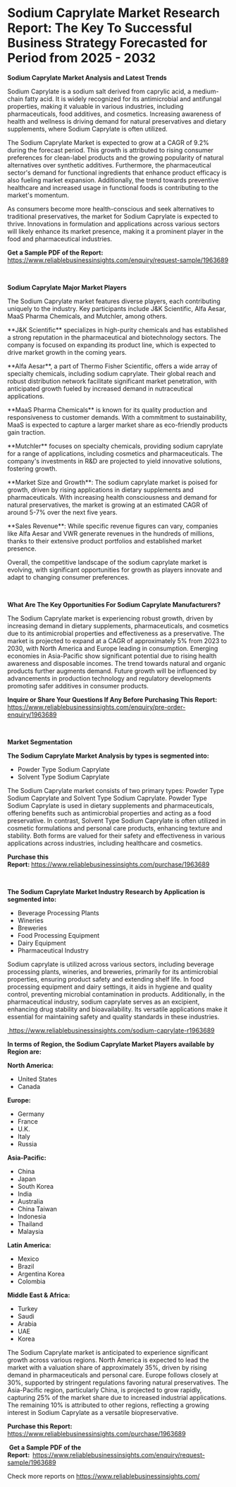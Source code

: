 <p><h1>Sodium Caprylate Market Research Report: The Key To Successful Business Strategy Forecasted for Period from 2025 - 2032</h1></p><p><strong>Sodium Caprylate Market Analysis and Latest Trends</strong></p>
<p><p>Sodium Caprylate is a sodium salt derived from caprylic acid, a medium-chain fatty acid. It is widely recognized for its antimicrobial and antifungal properties, making it valuable in various industries, including pharmaceuticals, food additives, and cosmetics. Increasing awareness of health and wellness is driving demand for natural preservatives and dietary supplements, where Sodium Caprylate is often utilized.</p><p>The Sodium Caprylate Market is expected to grow at a CAGR of 9.2% during the forecast period. This growth is attributed to rising consumer preferences for clean-label products and the growing popularity of natural alternatives over synthetic additives. Furthermore, the pharmaceutical sector's demand for functional ingredients that enhance product efficacy is also fueling market expansion. Additionally, the trend towards preventive healthcare and increased usage in functional foods is contributing to the market's momentum.</p><p>As consumers become more health-conscious and seek alternatives to traditional preservatives, the market for Sodium Caprylate is expected to thrive. Innovations in formulation and applications across various sectors will likely enhance its market presence, making it a prominent player in the food and pharmaceutical industries.</p></p>
<p><strong>Get a Sample PDF of the Report:&nbsp;</strong> <a href="https://www.reliablebusinessinsights.com/enquiry/request-sample/1963689?utm_campaign=2032&utm_medium=2&utm_source=Github&utm_content=ia&utm_term=06022025&utm_id=sodium-caprylate">https://www.reliablebusinessinsights.com/enquiry/request-sample/1963689</a></p>
<p>&nbsp;</p>
<p><strong>Sodium Caprylate Major Market Players</strong></p>
<p><p>The Sodium Caprylate market features diverse players, each contributing uniquely to the industry. Key participants include J&K Scientific, Alfa Aesar, MaaS Pharma Chemicals, and Mutchler, among others.  </p><p>**J&K Scientific** specializes in high-purity chemicals and has established a strong reputation in the pharmaceutical and biotechnology sectors. The company is focused on expanding its product line, which is expected to drive market growth in the coming years.</p><p>**Alfa Aesar**, a part of Thermo Fisher Scientific, offers a wide array of specialty chemicals, including sodium caprylate. Their global reach and robust distribution network facilitate significant market penetration, with anticipated growth fueled by increased demand in nutraceutical applications.  </p><p>**MaaS Pharma Chemicals** is known for its quality production and responsiveness to customer demands. With a commitment to sustainability, MaaS is expected to capture a larger market share as eco-friendly products gain traction.  </p><p>**Mutchler** focuses on specialty chemicals, providing sodium caprylate for a range of applications, including cosmetics and pharmaceuticals. The company's investments in R&D are projected to yield innovative solutions, fostering growth.  </p><p>**Market Size and Growth**: The sodium caprylate market is poised for growth, driven by rising applications in dietary supplements and pharmaceuticals. With increasing health consciousness and demand for natural preservatives, the market is growing at an estimated CAGR of around 5-7% over the next five years.  </p><p>**Sales Revenue**: While specific revenue figures can vary, companies like Alfa Aesar and VWR generate revenues in the hundreds of millions, thanks to their extensive product portfolios and established market presence.  </p><p>Overall, the competitive landscape of the sodium caprylate market is evolving, with significant opportunities for growth as players innovate and adapt to changing consumer preferences.</p></p>
<p>&nbsp;</p>
<p><strong>What Are The Key Opportunities For Sodium Caprylate Manufacturers?</strong></p>
<p><p>The Sodium Caprylate market is experiencing robust growth, driven by increasing demand in dietary supplements, pharmaceuticals, and cosmetics due to its antimicrobial properties and effectiveness as a preservative. The market is projected to expand at a CAGR of approximately 5% from 2023 to 2030, with North America and Europe leading in consumption. Emerging economies in Asia-Pacific show significant potential due to rising health awareness and disposable incomes. The trend towards natural and organic products further augments demand. Future growth will be influenced by advancements in production technology and regulatory developments promoting safer additives in consumer products.</p></p>
<p><strong>Inquire or Share Your Questions If Any Before Purchasing This Report:</strong> <a href="https://www.reliablebusinessinsights.com/enquiry/pre-order-enquiry/1963689?utm_campaign=2032&utm_medium=2&utm_source=Github&utm_content=ia&utm_term=06022025&utm_id=sodium-caprylate">https://www.reliablebusinessinsights.com/enquiry/pre-order-enquiry/1963689</a></p>
<p>&nbsp;</p>
<p><strong>Market Segmentation</strong></p>
<p><strong>The Sodium Caprylate Market Analysis by types is segmented into:</strong></p>
<p><ul><li>Powder Type Sodium Caprylate</li><li>Solvent Type Sodium Caprylate</li></ul></p>
<p><p>The Sodium Caprylate market consists of two primary types: Powder Type Sodium Caprylate and Solvent Type Sodium Caprylate. Powder Type Sodium Caprylate is used in dietary supplements and pharmaceuticals, offering benefits such as antimicrobial properties and acting as a food preservative. In contrast, Solvent Type Sodium Caprylate is often utilized in cosmetic formulations and personal care products, enhancing texture and stability. Both forms are valued for their safety and effectiveness in various applications across industries, including healthcare and cosmetics.</p></p>
<p><strong>Purchase this Report:&nbsp;</strong><a href="https://www.reliablebusinessinsights.com/purchase/1963689?utm_campaign=2032&utm_medium=2&utm_source=Github&utm_content=ia&utm_term=06022025&utm_id=sodium-caprylate">https://www.reliablebusinessinsights.com/purchase/1963689</a></p>
<p>&nbsp;</p>
<p><strong>The Sodium Caprylate Market Industry Research by Application is segmented into:</strong></p>
<p><ul><li>Beverage Processing Plants</li><li>Wineries</li><li>Breweries</li><li>Food Processing Equipment</li><li>Dairy Equipment</li><li>Pharmaceutical Industry</li></ul></p>
<p><p>Sodium caprylate is utilized across various sectors, including beverage processing plants, wineries, and breweries, primarily for its antimicrobial properties, ensuring product safety and extending shelf life. In food processing equipment and dairy settings, it aids in hygiene and quality control, preventing microbial contamination in products. Additionally, in the pharmaceutical industry, sodium caprylate serves as an excipient, enhancing drug stability and bioavailability. Its versatile applications make it essential for maintaining safety and quality standards in these industries.</p></p>
<p><a href="https://www.reliablebusinessinsights.com/sodium-caprylate-r1963689?utm_campaign=2032&utm_medium=2&utm_source=Github&utm_content=ia&utm_term=06022025&utm_id=sodium-caprylate">&nbsp;https://www.reliablebusinessinsights.com/sodium-caprylate-r1963689</a></p>
<p><strong>In terms of Region, the Sodium Caprylate Market Players available by Region are:</strong></p>
<p>
    <p> <strong> North America: </strong>
        <ul>
            <li>United States</li>
            <li>Canada</li>
        </ul>
        </p> 
    <p> <strong> Europe: </strong>
        <ul>
            <li>Germany</li>
            <li>France</li>
            <li>U.K.</li>
            <li>Italy</li>
            <li>Russia</li>
        </ul>
        </p> 
    <p> <strong> Asia-Pacific: </strong>
        <ul>
            <li>China</li>
            <li>Japan</li>
            <li>South Korea</li>
            <li>India</li>
            <li>Australia</li>
            <li>China Taiwan</li>
            <li>Indonesia</li>
            <li>Thailand</li>
            <li>Malaysia</li>
        </ul>
        </p> 
    <p> <strong> Latin America: </strong>
        <ul>
            <li>Mexico</li>
            <li>Brazil</li>
            <li>Argentina Korea</li>
            <li>Colombia</li>
        </ul>
        </p> 
    <p> <strong> Middle East & Africa: </strong>
        <ul>
            <li>Turkey</li>
            <li>Saudi</li>
            <li>Arabia</li>
            <li>UAE</li>
            <li>Korea</li>
        </ul>
    </p>
    </p>
<p><p>The Sodium Caprylate market is anticipated to experience significant growth across various regions. North America is expected to lead the market with a valuation share of approximately 35%, driven by rising demand in pharmaceuticals and personal care. Europe follows closely at 30%, supported by stringent regulations favoring natural preservatives. The Asia-Pacific region, particularly China, is projected to grow rapidly, capturing 25% of the market share due to increased industrial applications. The remaining 10% is attributed to other regions, reflecting a growing interest in Sodium Caprylate as a versatile biopreservative.</p></p>
<p><strong>Purchase this Report: </strong><a href="https://www.reliablebusinessinsights.com/purchase/1963689?utm_campaign=2032&utm_medium=2&utm_source=Github&utm_content=ia&utm_term=06022025&utm_id=sodium-caprylate">https://www.reliablebusinessinsights.com/purchase/1963689</a></p>
<p>&nbsp;<strong>Get a Sample PDF of the Report:&nbsp;&nbsp;</strong><a href="https://www.reliablebusinessinsights.com/enquiry/request-sample/1963689?utm_campaign=2032&utm_medium=2&utm_source=Github&utm_content=ia&utm_term=06022025&utm_id=sodium-caprylate">https://www.reliablebusinessinsights.com/enquiry/request-sample/1963689</a></p>
<p><strong></strong></p>
<p>Check more reports on <a href="https://www.reliablebusinessinsights.com/?utm_campaign=2032&utm_medium=2&utm_source=Github&utm_content=ia&utm_term=06022025&utm_id=sodium-caprylate">https://www.reliablebusinessinsights.com/</a></p>